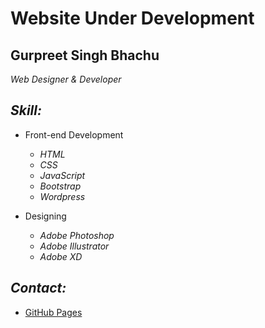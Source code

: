 # Website Under Development
## Gurpreet Singh Bhachu
*Web Designer & Developer*
## *Skill:*
* Front-end Development
  * *HTML*
  * *CSS*
  * *JavaScript*
  * *Bootstrap*
  * *Wordpress*
  
* Designing
  * *Adobe Photoshop*
  * *Adobe Illustrator*
  * *Adobe XD*
  
## *Contact:*
 *  [GitHub Pages](https://pages.github.com/)
